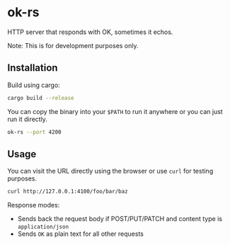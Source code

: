 # ok-rs

HTTP server that responds with OK, sometimes it echos.

Note: This is for development purposes only.

## Installation

Build using cargo:

```bash
cargo build --release
```

You can copy the binary into your `$PATH` to run it anywhere or
you can just run it directly.

```bash
ok-rs --port 4200
```

## Usage 

You can visit the URL directly using the browser or use `curl` for testing purposes.

```bash
curl http://127.0.0.1:4100/foo/bar/baz
```

Response modes:
- Sends back the request body if POST/PUT/PATCH and content type is `application/json`
- Sends `OK` as plain text for all other requests
